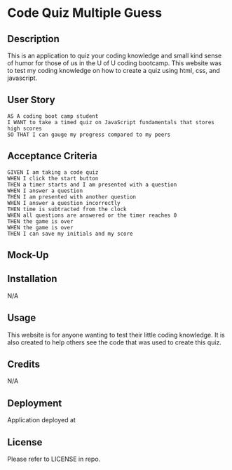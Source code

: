 # Code Quiz Multiple Guess

## Description

This is an application to quiz your coding knowledge and small kind sense of humor for those of us in the U of U coding bootcamp. This website was to test my coding knowledge on how to create a quiz using html, css, and javascript.

## User Story

```
AS A coding boot camp student
I WANT to take a timed quiz on JavaScript fundamentals that stores high scores
SO THAT I can gauge my progress compared to my peers
```

## Acceptance Criteria

```
GIVEN I am taking a code quiz
WHEN I click the start button
THEN a timer starts and I am presented with a question
WHEN I answer a question
THEN I am presented with another question
WHEN I answer a question incorrectly
THEN time is subtracted from the clock
WHEN all questions are answered or the timer reaches 0
THEN the game is over
WHEN the game is over
THEN I can save my initials and my score
```

## Mock-Up

<Enter Image Here>

## Installation

N/A

## Usage

This website is for anyone wanting to test their little coding knowledge. It is also created to help others see the code that was used to create this quiz.

## Credits

N/A

## Deployment

Application deployed at <Link>

## License

Please refer to LICENSE in repo.
